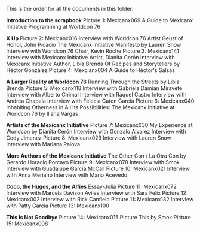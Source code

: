 This is the order for all the documents in this folder:

**Introduction to the scrapbook**
Picture 1: Mexicanx069
A Guide to Mexicanx Initiative Programming at Worldcon 76

**X Up**
Picture 2: Mexicanx016
Interview with Worldcon 76 Artist Geust of Honor, John Picacio
The Mexicanx Initiative Manifesto by Lauren Snow
Interview with Worldcon 76 Chair, Kevin Roche
Picture 3: Mexicanx141
Interview with Mexicanx Initiative Artist, Dianita Cerón
Interview with Mexicanx Initiative Author, Libia Brenda
Of Recipes and Storytellers by Héctor González
Picture 4: Mexcianx004
A Guide to Héctor's Salsas

**A Larger Reality at Worldcon 76**
Running Through the Streets by Libia Brenda
Picture 5: Mexicanx118
Interview with Gabriela Damián Miravete
Interview with Alberto Chimal
Interview with Raquel Castro
Interview with Andrea Chapela
Interview with Felecia Caton Garcia
Picture 6: Mexicanx040
Inhabiting Otherness in All Its Possibilities: The Mexicanx Initiative at Worldcon 76 by Iliana Vargas

**Artists of the Mexicanx Initiative**
Picture 7: Mexicanx030
My Experience at Worldcon by Dianita Cerón
Interview with Gonzalo Alvarez
Interview with Cody Jimenez
Picture 8: Mexicanx029
Interview with Lauren Snow
Interview with Mariana Palova

**More Authors of the Mexicanx Initiative**
The Other Con / La Otra Con by Gerardo Horacio Porcayo
Picture 9: Mexicanx078
Interview with Smok
Interview with Guadalupe Garcia McCall
Picture 10: Mexicanx021
Interview with Anna Meriano
Interview with Mario Acevedo

**Coco, the Hugos, and the Alfies**
Essay-Julia
Picture 11: Mexicanx072
Interview with Marcela Davison Aviles
Interview with Sara Felix
Picture 12: Mexicanx002
Interview with Rick Canfield
Picture 11: Mexicanx132
Interview with Patty Garcia
Picture 13: Mexicanx100

**This Is Not Goodbye**
Picture 14: Mexicanx015
Picture This by Smok
Picture 15: Mexicanx008
